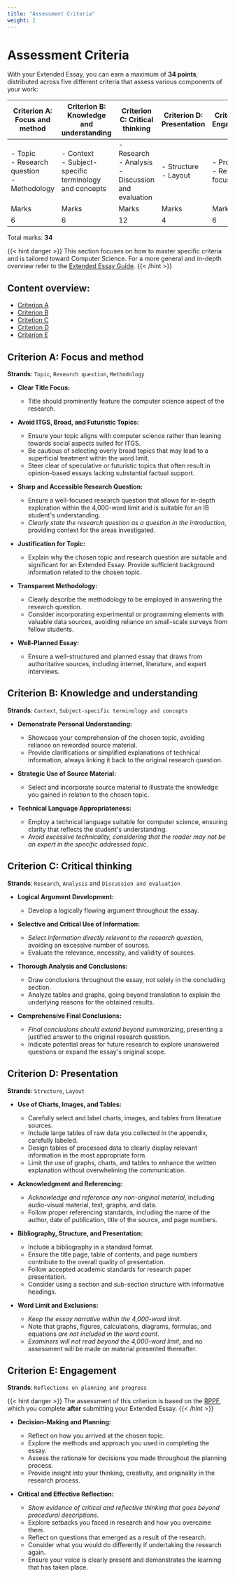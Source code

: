 ```yaml
---
title: "Assessment Criteria"
weight: 2
---
```


# Assessment Criteria
With your Extended Essay, you can earn a maximum of **34 points**, distributed across five different criteria that assess various components of your work:

| Criterion A: Focus and method | Criterion B: Knowledge and understanding | Criterion C: Critical thinking | Criterion D: Presentation | Criterion E: Engagement |
| - | - | - | - | - |
| - Topic<br>- Research question<br>- Methodology | - Context<br>- Subject-specific terminology and concepts |  - Research<br>- Analysis<br>- Discussion and evaluation | - Structure<br>- Layout | - Process<br>- Research focus |
| Marks | Marks | Marks | Marks | Marks |
| 6 | 6 | 12 | 4 | 6|

Total marks: **34**

{{< hint danger >}}
This section focuses on how to master specific criteria and is tailored toward Computer Science. For a more general and in-depth overview refer to the [Extended Essay Guide](https://isob.ukw.edu.pl/wp-content/uploads/2018/04/extended-essay-guide-first-exams-2018.pdf).
{{< /hint >}}

## Content overview:
- [Criterion A](#criterion-a-focus-and-method)
- [Criterion B](#criterion-b-knowledge-and-understanding)
- [Critetion C](#criterion-c-critical-thinking)
- [Criterion D](#criterion-d-presentation)
- [Criterion E](#criterion-e-engagement)

## Criterion A: Focus and method
**Strands**: `Topic`, `Research question`, `Methodology`

- **Clear Title Focus:**
  - Title should prominently feature the computer science aspect of the research.

- **Avoid ITGS, Broad, and Futuristic Topics:**
  - Ensure your topic aligns with computer science rather than leaning towards social aspects suited for ITGS. 
  - Be cautious of selecting overly broad topics that may lead to a superficial treatment within the word limit.
  - Steer clear of speculative or futuristic topics that often result in opinion-based essays lacking substantial factual support.

- **Sharp and Accessible Research Question:**
  - Ensure a well-focused research question that allows for in-depth exploration within the 4,000-word limit and is suitable for an IB student's understanding. 
  - *Clearly state the research question as a question in the introduction*, providing context for the areas investigated.

- **Justification for Topic:**
  - Explain why the chosen topic and research question are suitable and significant for an Extended Essay. Provide sufficient background information related to the chosen topic.

- **Transparent Methodology:**
  - Clearly describe the methodology to be employed in answering the research question. 
  - Consider incorporating experimental or programming elements with valuable data sources, avoiding reliance on small-scale surveys from fellow students.

- **Well-Planned Essay:**
  - Ensure a well-structured and planned essay that draws from authoritative sources, including internet, literature, and expert interviews.


## Criterion B: Knowledge and understanding
**Strands**: `Context`, `Subject-specific terminology and concepts`

- **Demonstrate Personal Understanding:**
  - Showcase your comprehension of the chosen topic, avoiding reliance on reworded source material.
  - Provide clarifications or simplified explanations of technical information, always linking it back to the original research question.

- **Strategic Use of Source Material:**
  - Select and incorporate source material to illustrate the knowledge you gained in relation to the chosen topic.

- **Technical Language Appropriateness:**
  - Employ a technical language suitable for computer science, ensuring clarity that reflects the student's understanding.
  - *Avoid excessive technicality, considering that the reader may not be an expert in the specific addressed topic*.

## Criterion C: Critical thinking
**Strands**: `Research`, `Analysis` and `Discussion and evaluation`

- **Logical Argument Development:**
  - Develop a logically flowing argument throughout the essay.

- **Selective and Critical Use of Information:**
  - *Select information directly relevant to the research question*, avoiding an excessive number of sources.
  - Evaluate the relevance, necessity, and validity of sources.

- **Thorough Analysis and Conclusions:**
  - Draw conclusions throughout the essay, not solely in the concluding section.
  - Analyze tables and graphs, going beyond translation to explain the underlying reasons for the obtained results.

- **Comprehensive Final Conclusions:**
  - *Final conclusions should extend beyond summarizing*, presenting a justified answer to the original research question.
  - Indicate potential areas for future research to explore unanswered questions or expand the essay's original scope.

## Criterion D: Presentation
**Strands**: `Structure`, `Layout`

- **Use of Charts, Images, and Tables:**
  - Carefully select and label charts, images, and tables from literature sources.
  - Include large tables of raw data you collected in the appendix, carefully labeled.
  - Design tables of processed data to clearly display relevant information in the most appropriate form.
  - Limit the use of graphs, charts, and tables to enhance the written explanation without overwhelming the communication.

- **Acknowledgment and Referencing:**
  - *Acknowledge and reference any non-original material*, including audio-visual material, text, graphs, and data.
  - Follow proper referencing standards, including the name of the author, date of publication, title of the source, and page numbers.

- **Bibliography, Structure, and Presentation:**
  - Include a bibliography in a standard format.
  - Ensure the title page, table of contents, and page numbers contribute to the overall quality of presentation.
  - Follow accepted academic standards for research paper presentation.
  - Consider using a section and sub-section structure with informative headings.

- **Word Limit and Exclusions:**
  - *Keep the essay narrative within the 4,000-word limit*.
  - Note that graphs, figures, calculations, diagrams, formulas, and equations *are not included in the word count*.
  - *Examiners will not read beyond the 4,000-word limit*, and no assessment will be made on material presented thereafter.

## Criterion E: Engagement
**Strands**: `Reflections on planning and progress`

{{< hint danger >}}
The assessment of this criterion is based on the [RPPF](https://www.ibo.org/globalassets/new-structure/brochures-and-infographics/pdfs/rppf-completing-en.pdf), which you complete **after** submitting your Extended Essay.
{{< /hint >}}

- **Decision-Making and Planning:**
  - Reflect on how you arrived at the chosen topic.
  - Explore the methods and approach you used in completing the essay.
  - Assess the rationale for decisions you made throughout the planning process.
  - Provide insight into your thinking, creativity, and originality in the research process.

- **Critical and Effective Reflection:**
  - *Show evidence of critical and reflective thinking that goes beyond procedural descriptions*.
  - Explore setbacks you faced in research and how you overcame them.
  - Reflect on questions that emerged as a result of the research.
  - Consider what you would do differently if undertaking the research again.
  - Ensure your voice is clearly present and demonstrates the learning that has taken place.

